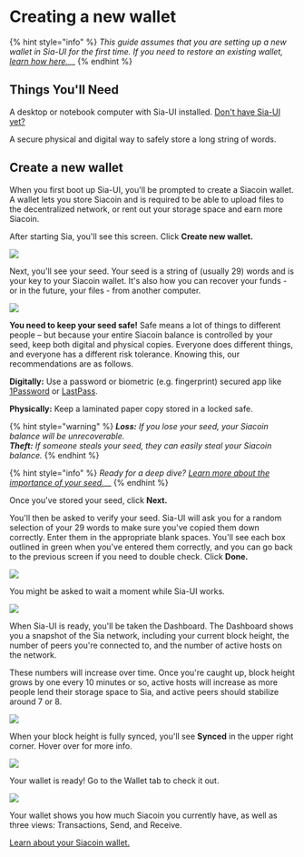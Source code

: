 # Creating a new wallet

{% hint style="info" %}
_This guide assumes that you are setting up a new wallet in Sia-UI for the first time. If you need to restore an existing wallet,_ [_learn how here._](how-to-restore-a-wallet-from-a-seed-in-sia-ui.md)__
{% endhint %}

## Things You'll Need

A desktop or notebook computer with Sia-UI installed. [Don't have Sia-UI yet?](http://sia.tech/get-started)

A secure physical and digital way to safely store a long string of words.

## Create a new wallet

When you first boot up Sia-UI, you'll be prompted to create a Siacoin wallet. A wallet lets you store Siacoin and is required to be able to upload files to the decentralized network, or rent out your storage space and earn more Siacoin.

After starting Sia, you'll see this screen. Click **Create new wallet.**

![](<../../../.gitbook/assets/restore-1 (2) (2) (2).png>)

Next, you'll see your seed. Your seed is a string of (usually 29) words and is your key to your Siacoin wallet. It's also how you can recover your funds - or in the future, your files - from another computer.

![](../../../.gitbook/assets/new-2.png)

**You need to keep your seed safe!** Safe means a lot of things to different people – but because your entire Siacoin balance is controlled by your seed, keep both digital and physical copies. Everyone does different things, and everyone has a different risk tolerance. Knowing this, our recommendations are as follows.

**Digitally:** Use a password or biometric (e.g. fingerprint) secured app like [1Password](https://1password.com) or [LastPass](https://www.lastpass.com).

**Physically:** Keep a laminated paper copy stored in a locked safe.

{% hint style="warning" %}
_**Loss:** If you lose your seed, your Siacoin balance will be unrecoverable._\
_**Theft:** If someone steals your seed, they can easily steal your Siacoin balance._
{% endhint %}

{% hint style="info" %}
_Ready for a deep dive?_ [_Learn more about the importance of your seed._](../../the-importance-of-your-seed.md)__
{% endhint %}



Once you've stored your seed, click **Next.**

You'll then be asked to verify your seed. Sia-UI will ask you for a random selection of your 29 words to make sure you've copied them down correctly. Enter them in the appropriate blank spaces. You'll see each box outlined in green when you've entered them correctly, and you can go back to the previous screen if you need to double check. Click **Done.**

![](../../../.gitbook/assets/new-3.png)

You might be asked to wait a moment while Sia-UI works.

![](../../../.gitbook/assets/new-4.png)

When Sia-UI is ready, you'll be taken the Dashboard. The Dashboard shows you a snapshot of the Sia network, including your current block height, the number of peers you're connected to, and the number of active hosts on the network.

These numbers will increase over time. Once you're caught up, block height grows by one every 10 minutes or so, active hosts will increase as more people lend their storage space to Sia, and active peers should stabilize around 7 or 8.

![](../../../.gitbook/assets/new-5.png)

When your block height is fully synced, you'll see **Synced** in the upper right corner. Hover over for more info.

![](../../../.gitbook/assets/new-6.png)

Your wallet is ready! Go to the Wallet tab to check it out.

![](../../../.gitbook/assets/send-1.png)

Your wallet shows you how much Siacoin you currently have, as well as three views: Transactions, Send, and Receive.

[Learn about your Siacoin wallet.](../../wallet-overview.md)
